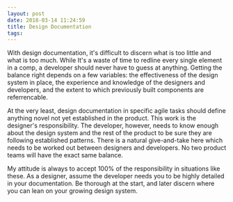 ```yaml
---
layout: post
date: 2018-03-14 11:24:59
title: Design Documentation
tags: 
---
```


With design documentation, it's difficult to discern what is too little and what is too much. While It's a waste of time to redline every single element in a comp, a developer should never have to guess at anything. Getting the balance right depends on a few variables: the effectiveness of the design system in place, the experience and knowledge of the designers and developers, and the extent to which previously built components are referrencable.

At the very least, design documentation in specific agile tasks should define anything novel not yet established in the product. This work is the designer's responsibility. The developer, however, needs to know enough about the design system and the rest of the product to be sure they are following established patterns. There is a natural give-and-take here which needs to be worked out between designers and developers. No two product teams will have the exact same balance.

My attitude is always to accept 100% of the responsibility in situations like these. As a designer, assume the developer needs you to be highly detailed in your documentation. Be thorough at the start, and later discern where you can lean on your growing design system. 